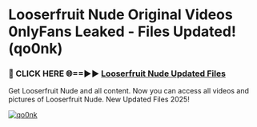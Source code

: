 # Looserfruit Nude Original Videos 0nlyFans Leaked - Files Updated! (qo0nk)

<h3>🔴 CLICK HERE 🌐==►► <a href="https://tinyurl.com/y5r63du9" rel="nofollow">Looserfruit Nude Updated Files</a></h3>

Get Looserfruit Nude and all content. Now you can access all videos and pictures of Looserfruit Nude. New Updated Files 2025!

[![qo0nk](https://i.imgur.com/UVo9nyh.gif)](https://tinyurl.com/y5r63du9)